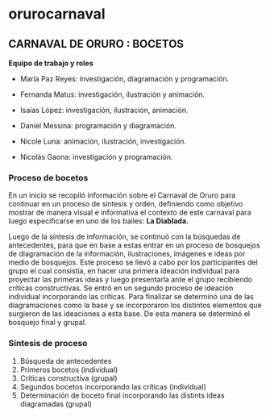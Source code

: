 # orurocarnaval
## CARNAVAL DE ORURO : BOCETOS

**Equipo de trabajo y roles**

- María Paz Reyes: investigación, diagramación y programación. 

- Fernanda Matus: investigación, ilustración y animación. 

- Isaías López: investigación, ilustración, animación. 

- Daniel Messina: programación y diagramación.

- Nicole Luna: animación, ilustración, investigación.

- Nicolás Gaona: investigación y programación.  

### Proceso de bocetos

En un inicio se recopiló información sobre el Carnaval de Oruro para continuar en un proceso de síntesis y orden, definiendo como objetivo mostrar de manera visual e informativa el contexto de este carnaval para luego especificarse en uno de los bailes: **La Diablada.** 

Luego de la síntesis de información, se continuó con la búsquedas de antecedentes, para que en base a estas entrar en un proceso de bosquejos de diagramación de la información, ilustraciones, imágenes e ideas por medio de bosquejos. Este proceso se llevó a cabo por los participantes del grupo el cual consistía, en hacer una primera ideación individual para proyectar las primeras ideas y luego presentarla ante el grupo recibiendo críticas constructivas. Se entró en un segundo proceso de ideación individual incorporando las críticas. Para finalizar se determinó una de las diagramaciones como la base y se incorporaron los distintos elementos que surgieron de las ideaciones a esta base. De esta manera se determinó el bosquejo final y grupal.

### Síntesis de proceso 

1. Búsqueda de antecedentes 
2. Primeros bocetos (individual)
3. Críticas constructiva (grupal)
4. Segundos bocetos incorporando las críticas (individual)
5. Determinación de boceto final incorporando las distints ideas diagramadas (grupal)

